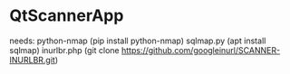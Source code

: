 # QtScannerApp

 needs: python-nmap (pip install python-nmap)
        sqlmap.py (apt install sqlmap)
        inurlbr.php (git clone https://github.com/googleinurl/SCANNER-INURLBR.git)
        

